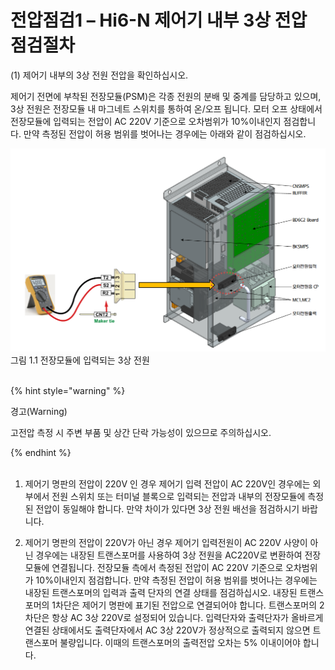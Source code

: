 ﻿# 전압점검1 – Hi6-N 제어기 내부 3상 전압 점검절차


(1) 제어기 내부의 3상 전원 전압을 확인하십시오.

제어기 전면에 부착된 전장모듈(PSM)은 각종 전원의 분배 및 중계를 담당하고 있으며, 3상 전원은 전장모듈 내 마그네트 스위치를 통하여 온/오프 됩니다. 모터 오프 상태에서 전장모듈에 입력되는 전압이 AC 220V 기준으로 오차범위가 10%이내인지 점검합니다. 만약 측정된 전압이 허용 범위를 벗어나는 경우에는 아래와 같이 점검하십시오.

![](../_assets/1-AMP/전압점검/전압점검1.PNG)
그림 1.1 전장모듈에 입력되는 3상 전원
<br><br>

{% hint style="warning" %}

경고(Warning)

고전압 측정 시 주변 부품 및 상간 단락 가능성이 있으므로 주의하십시오.

{% endhint %}
<br><br>

1)	제어기 명판의 전압이 220V 인 경우
제어기 입력 전압이 AC 220V인 경우에는 외부에서 전원 스위치 또는 터미널 블록으로 입력되는 전압과 내부의 전장모듈에 측정된 전압이 동일해야 합니다. 만약 차이가 있다면 3상 전원 배선을 점검하시기 바랍니다.

2)	제어기 명판의 전압이 220V가 아닌 경우
제어기 입력전원이 AC 220V 사양이 아닌 경우에는 내장된 트랜스포머를 사용하여 3상 전원을 AC220V로 변환하여 전장모듈에 연결됩니다. 전장모듈 측에서 측정된 전압이 AC 220V 기준으로 오차범위가 10%이내인지 점검합니다. 만약 측정된 전압이 허용 범위를 벗어나는 경우에는 내장된 트랜스포머의 입력과 출력 단자의 연결 상태를 점검하십시오. 내장된 트랜스포머의 1차단은 제어기 명판에 표기된 전압으로 연결되어야 합니다. 트랜스포머의 2차단은 항상 AC 3상 220V로 설정되어 있습니다. 입력단자와 출력단자가 올바르게 연결된 상태에서도 출력단자에서 AC 3상 220V가 정상적으로 출력되지 않으면 트랜스포머 불량입니다. 이때의 트랜스포머의 출력전압 오차는 5% 이내이어야 합니다.
